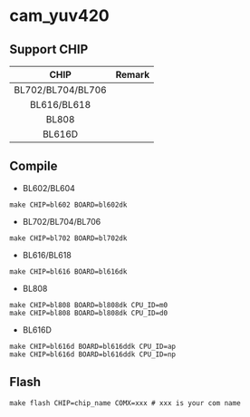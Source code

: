 # cam_yuv420


## Support CHIP

|      CHIP        | Remark |
|:----------------:|:------:|
|BL702/BL704/BL706 |        |
|BL616/BL618       |        |
|BL808             |        |
|BL616D            |        |

## Compile

- BL602/BL604

```
make CHIP=bl602 BOARD=bl602dk
```

- BL702/BL704/BL706

```
make CHIP=bl702 BOARD=bl702dk
```

- BL616/BL618

```
make CHIP=bl616 BOARD=bl616dk
```

- BL808

```
make CHIP=bl808 BOARD=bl808dk CPU_ID=m0
make CHIP=bl808 BOARD=bl808dk CPU_ID=d0
```

- BL616D

```
make CHIP=bl616d BOARD=bl616ddk CPU_ID=ap
make CHIP=bl616d BOARD=bl616ddk CPU_ID=np
```

## Flash

```
make flash CHIP=chip_name COMX=xxx # xxx is your com name
```